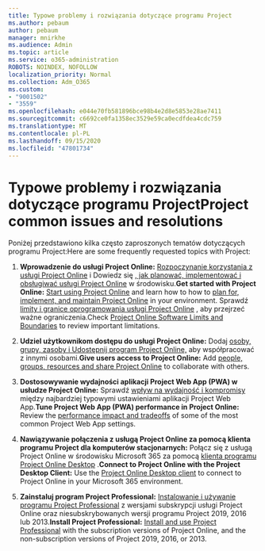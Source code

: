 ```yaml
---
title: Typowe problemy i rozwiązania dotyczące programu Project
ms.author: pebaum
author: pebaum
manager: mnirkhe
ms.audience: Admin
ms.topic: article
ms.service: o365-administration
ROBOTS: NOINDEX, NOFOLLOW
localization_priority: Normal
ms.collection: Adm_O365
ms.custom:
- "9001502"
- "3559"
ms.openlocfilehash: e044e70fb581896bce98b4e2d8e5853e28ae7411
ms.sourcegitcommit: c6692ce0fa1358ec3529e59ca0ecdfdea4cdc759
ms.translationtype: MT
ms.contentlocale: pl-PL
ms.lasthandoff: 09/15/2020
ms.locfileid: "47801734"
---
```

# <a name="project-common-issues-and-resolutions"></a><span data-ttu-id="d9685-102">Typowe problemy i rozwiązania dotyczące programu Project</span><span class="sxs-lookup"><span data-stu-id="d9685-102">Project common issues and resolutions</span></span>

<span data-ttu-id="d9685-103">Poniżej przedstawiono kilka często zaproszonych tematów dotyczących programu Project:</span><span class="sxs-lookup"><span data-stu-id="d9685-103">Here are some frequently requested topics with Project:</span></span>

1. <span data-ttu-id="d9685-104">**Wprowadzenie do usługi Project Online:**  [Rozpoczynanie korzystania z usługi Project Online](https://docs.microsoft.com/ProjectOnline/get-started-with-project-online) i Dowiedz się [, jak planować, implementować i obsługiwać usługi Project Online](https://docs.microsoft.com/projectonline/project-online) w środowisku.</span><span class="sxs-lookup"><span data-stu-id="d9685-104">**Get started with Project Online:**  [Start using Project Online](https://docs.microsoft.com/ProjectOnline/get-started-with-project-online) and learn how to how to [plan for, implement, and maintain Project Online](https://docs.microsoft.com/projectonline/project-online) in your environment.</span></span> <span data-ttu-id="d9685-105">Sprawdź [limity i granice oprogramowania usługi Project Online](https://docs.microsoft.com/ProjectOnline/project-online-software-boundaries-and-limits) , aby przejrzeć ważne ograniczenia.</span><span class="sxs-lookup"><span data-stu-id="d9685-105">Check [Project Online Software Limits and Boundaries](https://docs.microsoft.com/ProjectOnline/project-online-software-boundaries-and-limits) to review important limitations.</span></span>

2. <span data-ttu-id="d9685-106">**Udziel użytkownikom dostępu do usługi Project Online:** Dodaj [osoby, grupy, zasoby i Udostępnij program Project Online,](https://docs.microsoft.com/projectonline/step-2-add-people-to-project-online) aby współpracować z innymi osobami.</span><span class="sxs-lookup"><span data-stu-id="d9685-106">**Give users access to Project Online:** Add [people, groups, resources and share Project Online](https://docs.microsoft.com/projectonline/step-2-add-people-to-project-online) to collaborate with others.</span></span> 

3. <span data-ttu-id="d9685-107">**Dostosowywanie wydajności aplikacji Project Web App (PWA) w usłudze Project Online:** Sprawdź [wpływ na wydajność i kompromisy](https://docs.microsoft.com/projectonline/tune-project-online-performance) między najbardziej typowymi ustawieniami aplikacji Project Web App.</span><span class="sxs-lookup"><span data-stu-id="d9685-107">**Tune Project Web App (PWA) performance in Project Online:** Review the [performance impact and tradeoffs](https://docs.microsoft.com/projectonline/tune-project-online-performance) of some of the most common Project Web App settings.</span></span>

4. <span data-ttu-id="d9685-108">**Nawiązywanie połączenia z usługą Project Online za pomocą klienta programu Project dla komputerów stacjonarnych:** Połącz się z usługą Project Online w środowisku Microsoft 365 za pomocą [klienta programu Project Online Desktop](https://docs.microsoft.com/projectonline/connect-to-project-online-with-the-project-online-desktop-client) .</span><span class="sxs-lookup"><span data-stu-id="d9685-108">**Connect to Project Online with the Project Desktop Client:** Use the [Project Online Desktop client](https://docs.microsoft.com/projectonline/connect-to-project-online-with-the-project-online-desktop-client) to connect to Project Online in your Microsoft 365 environment.</span></span> 

5. <span data-ttu-id="d9685-109">**Zainstaluj program Project Professional:** [Instalowanie i używanie programu Project Professional](https://support.office.com/article/install-project-7059249b-d9fe-4d61-ab96-5c5bf435f281) z wersjami subskrypcji usługi Project Online oraz niesubskrybowanych wersji programu Project 2019, 2016 lub 2013.</span><span class="sxs-lookup"><span data-stu-id="d9685-109">**Install Project Professional:** [Install and use Project Professional](https://support.office.com/article/install-project-7059249b-d9fe-4d61-ab96-5c5bf435f281) with the subscription versions of Project Online, and the non-subscription versions of Project 2019, 2016, or 2013.</span></span>
